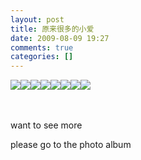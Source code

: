 ```yaml
---
layout: post
title: 原来很多的小爱
date: 2009-08-09 19:27
comments: true
categories: []
---
```

<p><a href="http://blog.photo.sina.com.cn/showpic.html#url=http://s5.sinaimg.cn/orignal/610f1f05t70ad38802944&690" target="_blank"><img style="MAx-WiDTH: 500px" src="http://s5.sinaimg.cn/middle/610f1f05t70ad38802944&690"/></a><a href="http://blog.photo.sina.com.cn/showpic.html#url=http://s11.sinaimg.cn/orignal/610f1f05t70ad385245ba&690" target="_blank"><img style="MAx-WiDTH: 500px" src="http://s11.sinaimg.cn/middle/610f1f05t70ad385245ba&690"/></a><a href="http://blog.photo.sina.com.cn/showpic.html#url=http://s1.sinaimg.cn/orignal/610f1f05t70ad38431e70&690" target="_blank"><img style="MAx-WiDTH: 500px" src="http://s1.sinaimg.cn/middle/610f1f05t70ad38431e70&690"/></a><a href="http://blog.photo.sina.com.cn/showpic.html#url=http://s16.sinaimg.cn/orignal/610f1f05t70ad38249b6f&690" target="_blank"><img style="MAx-WiDTH: 500px" src="http://s16.sinaimg.cn/middle/610f1f05t70ad38249b6f&690"/></a><a href="http://blog.photo.sina.com.cn/showpic.html#url=http://s1.sinaimg.cn/orignal/610f1f05t70ad38153fc0&690" target="_blank"><img style="MAx-WiDTH: 500px" src="http://s1.sinaimg.cn/middle/610f1f05t70ad38153fc0&690"/></a><a href="http://blog.photo.sina.com.cn/showpic.html#url=http://s1.sinaimg.cn/orignal/610f1f05t70ad378bfc80&690" target="_blank"><img style="MAx-WiDTH: 500px" src="http://s1.sinaimg.cn/middle/610f1f05t70ad378bfc80&690"/></a><a href="http://blog.photo.sina.com.cn/showpic.html#url=http://s2.sinaimg.cn/orignal/610f1f05t70ad37aa8001&690" target="_blank"><img style="MAx-WiDTH: 500px" src="http://s2.sinaimg.cn/middle/610f1f05t70ad37aa8001&690"/></a><a href="http://blog.photo.sina.com.cn/showpic.html#url=http://s15.sinaimg.cn/orignal/610f1f05t70ad37b9c9be&690" target="_blank"><img style="MAx-WiDTH: 500px" src="http://s15.sinaimg.cn/middle/610f1f05t70ad37b9c9be&690"/></a> </p>
<p> </p>
<p>want to see more</p>
<p>please go to the photo album</p>
